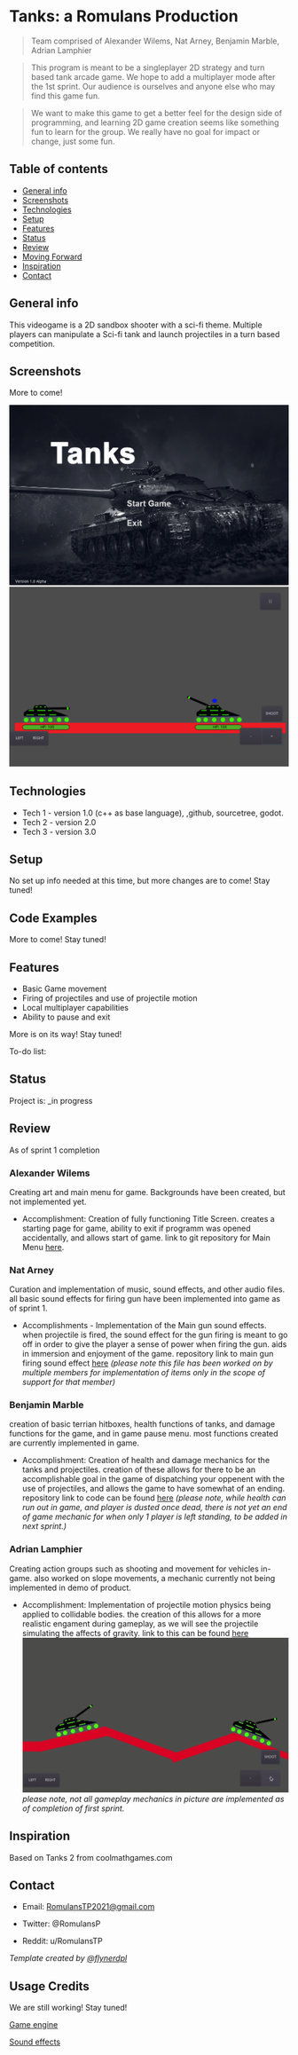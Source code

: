 # Tanks: a Romulans Production 
> Team comprised of Alexander Wilems, Nat Arney, Benjamin Marble, Adrian Lamphier

> This program is meant to be a singleplayer 2D strategy and turn based tank arcade game. We hope to add a multiplayer mode after the 1st sprint.
Our audience is ourselves and anyone else who may find this game fun.
 
> We want to make this game to get a better feel for the design side of programming, and learning 2D game creation seems like something fun to learn for the group. We really have no goal for impact or change, just some fun. 

## Table of contents
* [General info](#general-info)
* [Screenshots](#screenshots)
* [Technologies](#technologies)
* [Setup](#setup)
* [Features](#features)
* [Status](#status)
* [Review](#review)
* [Moving Forward](#moving-forward)
* [Inspiration](#inspiration)
* [Contact](#contact)

## General info
This videogame is a 2D sandbox shooter with a sci-fi theme. Multiple players can manipulate a Sci-fi tank and launch projectiles in a turn based competition.

## Screenshots
More to come!

![MainMenuScreenShot](ReadMePhotos/MainMenuShot.jpg)
![inGameShot1](ReadMePhotos/GamePlayShot1.jpg)

## Technologies
* Tech 1 - version 1.0 (c++ as base language), ,github, sourcetree, godot. 
* Tech 2 - version 2.0
* Tech 3 - version 3.0

## Setup
No set up info needed at this time, but more changes are to come! Stay tuned!

## Code Examples
More to come! Stay tuned!

## Features
* Basic Game movement
* Firing of projectiles and use of projectile motion
* Local multiplayer capabilities
* Ability to pause and exit

More is on its way! Stay tuned!

To-do list:

## Status
Project is: _in progress

## Review
As of sprint 1 completion

### Alexander Wilems
Creating art and main menu for game. Backgrounds have been created, but not implemented yet. 

* Accomplishment: Creation of fully functioning Title Screen. creates a starting page for game, ability to exit if programm was opened accidentally, and allows start of game. link to git repository for Main Menu [here](https://bitbucket.org/cs3398s21romulans/romulans-tank-game-repository/src/master/Game/scenes/TitleScreen.tscn).

### Nat Arney 
Curation and implementation of music, sound effects, and other audio files. all basic sound effects for firing gun have been implemented into game as of sprint 1.

* Accomplishments - Implementation of the Main gun sound effects. when projectile is fired, the sound effect for the gun firing is meant to go off in order to give the player a sense of power when firing the gun. aids in immersion and enjoyment of the game. repository link to main gun firing sound effect [here](https://bitbucket.org/cs3398s21romulans/romulans-tank-game-repository/src/master/Game/Script/PlayerController.gd) *(please note this file has been worked on by multiple members for implementation of items only in the scope of support for that member)*

### Benjamin Marble 
creation of basic terrian hitboxes, health functions of tanks, and damage functions for the game, and in game pause menu. most functions created are currently implemented in game. 

* Accomplishment: Creation of health and damage mechanics for the tanks and projectiles. creation of these allows for there to be an accomplishable goal in the game of dispatching your oppenent with the use of projectiles, and allows the game to have somewhat of an ending. repository link to code can be found [here](https://bitbucket.org/cs3398s21romulans/romulans-tank-game-repository/src/master/Game/Script/TankRigid.gd) *(please note, while health can run out in game, and player is dusted once dead, there is not yet an end of game mechanic for when only 1 player is left standing, to be added in next sprint.)*

### Adrian Lamphier
Creating action groups such as shooting and movement for vehicles in-game. also worked on slope movements, a mechanic currently not being implemented in demo of product. 

* Accomplishment: Implementation of projectile motion physics being applied to collidable bodies. the creation of this allows for a more realistic engament during gameplay, as we will see the projectile simulating the affects of gravity. link to this can be found [here](https://bitbucket.org/cs3398s21romulans/romulans-tank-game-repository/src/master/Game/Script/bullet.gd)
![exampleGif](ReadMePhotos/shoot.gif)
*please note, not all gameplay mechanics in picture are implemented as of completion of first sprint.*

## Inspiration
Based on Tanks 2 from coolmathgames.com

## Contact
* Email: RomulansTP2021@gmail.com

* Twitter: @RomulansP

* Reddit: u/RomulansTP

*Template created by [@flynerdpl](https://www.flynerd.pl/)*


## Usage Credits
We are still working! Stay tuned!

[Game engine](https://godotengine.org)

[Sound effects](https://www.zapsplat.com)

